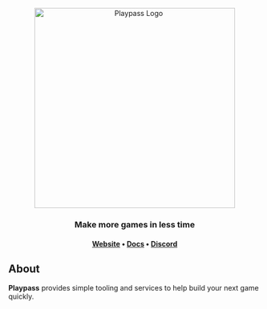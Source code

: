 <div align="center">
  <br>
  <a href="https://playpass.games"><img src="https://docs.playpass.games/logo.svg" alt="Playpass Logo" width="400"></a>
</div>

<h3 align="center">Make more games in less time</h3>

<h4 align="center">
  <a href="https://playpass.games">Website</a> •
  <a href="https://docs.playpass.games">Docs</a> •
  <a href="https://discord.gg/M8DMeVyyAj">Discord</a>
</h4>

## About

**Playpass** provides simple tooling and services to help build your next game quickly.
